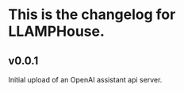 # This is the changelog for LLAMPHouse.

## v0.0.1

Initial upload of an OpenAI assistant api server.
